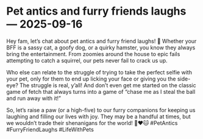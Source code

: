 # Pet antics and furry friends laughs — 2025-09-16

Hey fam, let’s chat about pet antics and furry friend laughs! 🐾 Whether your BFF is a sassy cat, a goofy dog, or a quirky hamster, you know they always bring the entertainment. From zoomies around the house to epic fails attempting to catch a squirrel, our pets never fail to crack us up.

Who else can relate to the struggle of trying to take the perfect selfie with your pet, only for them to end up licking your face or giving you the side-eye? The struggle is real, y’all! And don’t even get me started on the classic game of fetch that always turns into a game of “chase me as I steal the ball and run away with it!”

So, let’s raise a paw (or a high-five) to our furry companions for keeping us laughing and filling our lives with joy. They may be a handful at times, but we wouldn’t trade their shenanigans for the world! 🐶❤️🐱 #PetAntics #FurryFriendLaughs #LifeWithPets